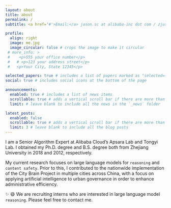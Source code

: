 ```yaml
---
layout: about
title: about
permalink: /
subtitle: <a href='#'>Email:</a> jason.sc at alibaba-inc dot com / zjushenchen at gmail dot com

profile:
  align: right
  image: me.jpg
  image_circular: false # crops the image to make it circular
 # more_info: >
 #    <p>555 your office number</p>
 #   # <p>123 your address street</p>
 #   <p>Your City, State 12345</p>

selected_papers: true # includes a list of papers marked as "selected={true}"
social: true # includes social icons at the bottom of the page

announcements:
  enabled: true # includes a list of news items
  scrollable: true # adds a vertical scroll bar if there are more than 3 news items
  limit: # leave blank to include all the news in the `_news` folder

latest_posts:
  enabled: false
  scrollable: true # adds a vertical scroll bar if there are more than 3 new posts items
  limit: 3 # leave blank to include all the blog posts
---
```


I am a Senior Algorithm Expert at Alibaba Cloud’s Apsara Lab and Tongyi Lab. I obtained my Ph.D. degree and B.S. degree both from Zhejiang University in 2018 and 2012, respectively. 

My current research focuses on large language models for `reasoning` and `content safety`. Prior to this, 
I contributed to the nationwide implementation of the City Brain Project in multiple cities across China, with a focus on applying artificial intelligence to urban governance in order to enhance administrative efficiency.


:sparkles: :smile: We are recruiting interns who are interested in large language model `reasoning`. Please feel free to contact me.
